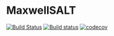 # MaxwellSALT

[![Build Status](https://travis-ci.org/wsshin/MaxwellSALT.jl.svg?branch=master)](https://travis-ci.org/wsshin/MaxwellSALT.jl)
[![Build status](https://ci.appveyor.com/api/projects/status/k5u98x6ud03f7ygh?svg=true)](https://ci.appveyor.com/project/wsshin/maxwellsalt-jl)
[![codecov](https://codecov.io/gh/wsshin/MaxwellSALT.jl/branch/master/graph/badge.svg)](https://codecov.io/gh/wsshin/MaxwellSALT.jl)
